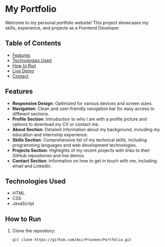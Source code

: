 # My Portfolio

Welcome to my personal portfolio website! This project showcases my skills, experience, and projects as a Frontend Developer.

## Table of Contents

- [Features](#features)
- [Technologies Used](#technologies-used)
- [How to Run](#how-to-run)
- [Live Demo](#live-demo)
- [Contact](#contact)

## Features

- **Responsive Design**: Optimized for various devices and screen sizes.
- **Navigation**: Clean and user-friendly navigation bar for easy access to different sections.
- **Profile Section**: Introduction to who I am with a profile picture and options to download my CV or contact me.
- **About Section**: Detailed information about my background, including my education and internship experience.
- **Skills Section**: Comprehensive list of my technical skills, including programming languages and web development technologies.
- **Projects Section**: Highlights of my recent projects with links to their GitHub repositories and live demos.
- **Contact Section**: Information on how to get in touch with me, including email and LinkedIn.

## Technologies Used

- HTML
- CSS
- JavaScript

## How to Run

1. Clone the repository:
   ```sh
   git clone https://github.com/AsirPraveen/Portfolio.git
